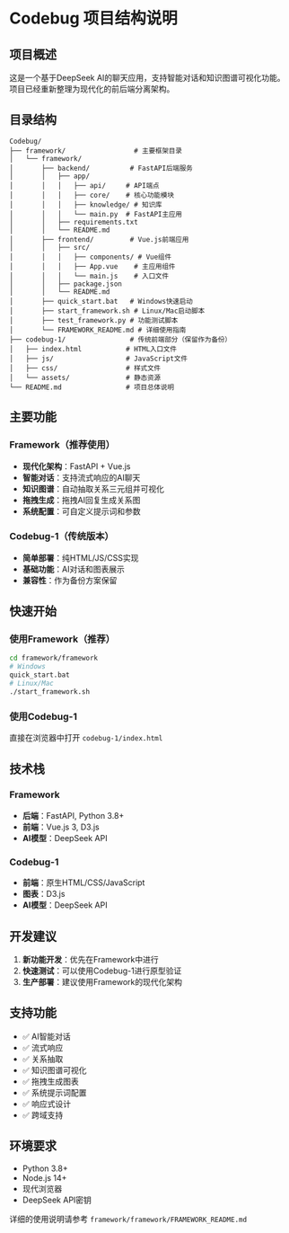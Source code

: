 # Codebug 项目结构说明

## 项目概述
这是一个基于DeepSeek AI的聊天应用，支持智能对话和知识图谱可视化功能。项目已经重新整理为现代化的前后端分离架构。

## 目录结构

```
Codebug/
├── framework/                 # 主要框架目录
│   └── framework/            
│       ├── backend/          # FastAPI后端服务
│       │   ├── app/
│       │   │   ├── api/     # API端点
│       │   │   ├── core/    # 核心功能模块
│       │   │   ├── knowledge/ # 知识库
│       │   │   └── main.py  # FastAPI主应用
│       │   ├── requirements.txt
│       │   └── README.md
│       ├── frontend/         # Vue.js前端应用
│       │   ├── src/
│       │   │   ├── components/ # Vue组件
│       │   │   ├── App.vue    # 主应用组件
│       │   │   └── main.js    # 入口文件
│       │   ├── package.json
│       │   └── README.md
│       ├── quick_start.bat   # Windows快速启动
│       ├── start_framework.sh # Linux/Mac启动脚本
│       ├── test_framework.py # 功能测试脚本
│       └── FRAMEWORK_README.md # 详细使用指南
├── codebug-1/                # 传统前端部分（保留作为备份）
│   ├── index.html           # HTML入口文件
│   ├── js/                  # JavaScript文件
│   ├── css/                 # 样式文件
│   └── assets/              # 静态资源
└── README.md                # 项目总体说明
```

## 主要功能

### Framework（推荐使用）
- **现代化架构**：FastAPI + Vue.js
- **智能对话**：支持流式响应的AI聊天
- **知识图谱**：自动抽取关系三元组并可视化
- **拖拽生成**：拖拽AI回复生成关系图
- **系统配置**：可自定义提示词和参数

### Codebug-1（传统版本）
- **简单部署**：纯HTML/JS/CSS实现
- **基础功能**：AI对话和图表展示
- **兼容性**：作为备份方案保留

## 快速开始

### 使用Framework（推荐）
```bash
cd framework/framework
# Windows
quick_start.bat
# Linux/Mac
./start_framework.sh
```

### 使用Codebug-1
直接在浏览器中打开 `codebug-1/index.html`

## 技术栈

### Framework
- **后端**：FastAPI, Python 3.8+
- **前端**：Vue.js 3, D3.js
- **AI模型**：DeepSeek API

### Codebug-1
- **前端**：原生HTML/CSS/JavaScript
- **图表**：D3.js
- **AI模型**：DeepSeek API

## 开发建议

1. **新功能开发**：优先在Framework中进行
2. **快速测试**：可以使用Codebug-1进行原型验证
3. **生产部署**：建议使用Framework的现代化架构

## 支持功能

- ✅ AI智能对话
- ✅ 流式响应
- ✅ 关系抽取
- ✅ 知识图谱可视化
- ✅ 拖拽生成图表
- ✅ 系统提示词配置
- ✅ 响应式设计
- ✅ 跨域支持

## 环境要求

- Python 3.8+
- Node.js 14+
- 现代浏览器
- DeepSeek API密钥

详细的使用说明请参考 `framework/framework/FRAMEWORK_README.md` 